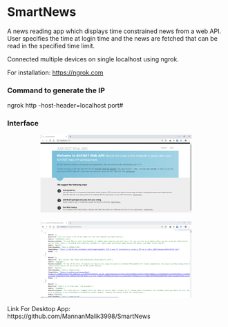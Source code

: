 # SmartNews
A news reading app which displays time constrained news from a web API. User specifies the time at login time and the news are fetched that can be read in the specified time limit.

Connected multiple devices on single localhost using ngrok.

For installation: https://ngrok.com

### Command to generate the IP  
ngrok http -host-header=localhost port#

### Interface

<p align="center">
  <img src="1.png" width="350" title="API Home Page">
  <br/>
  <br/>
  <img src="2.png" width="350" alt="API FetchNews">
  <br/>  
</p>

<p> 
  Link For Desktop App:  </br>
  https://github.com/MannanMalik3998/SmartNews
</p>

